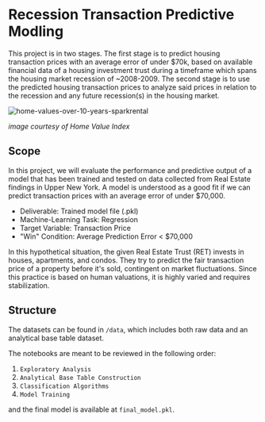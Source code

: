 # Recession Transaction Predictive Modling

This project is in two stages. The first stage is to predict housing transaction prices with an average error of under $70k, based on available financial data of a housing investment trust during a timeframe which spans the housing market recession of ~2008-2009. The second stage is to use the predicted housing transaction prices to analyze said prices in relation to the recession and any future recession(s) in the housing market. 

![home-values-over-10-years-sparkrental](https://user-images.githubusercontent.com/29715062/37129972-791a7528-224f-11e8-8814-8c51994e5037.png)

*image courtesy of Home Value Index*

## Scope

In this project, we will evaluate the performance and predictive output of a model that has been trained and tested on data collected from Real Estate findings in Upper New York. A model is understood as a good fit if we can predict transaction prices with an average error of under $70,000. 

* Deliverable: Trained model file (.pkl)
* Machine-Learning Task: Regression
* Target Variable: Transaction Price
* "Win" Condition: Average Prediction Error < $70,000

In this hypothetical situation, the given Real Estate Trust (RET) invests in houses, apartments, and condos. They try to predict the fair transaction price of a property before it's sold, contingent on market fluctuations. Since this practice is based on human valuations, it is highly varied and requires stabilization. 

## Structure

The datasets can be found in `/data`, which includes both raw data and an analytical base table dataset. 

The notebooks are meant to be reviewed in the following order:

1. `Exploratory Analysis`
2. `Analytical Base Table Construction`
3. `Classification Algorithms`
4. `Model Training`

and the final model is available at `final_model.pkl`. 

